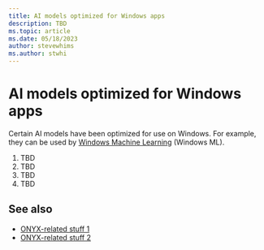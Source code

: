 ```yaml
---
title: AI models optimized for Windows apps
description: TBD
ms.topic: article
ms.date: 05/18/2023
author: stevewhims
ms.author: stwhi
---
```


# AI models optimized for Windows apps

Certain AI models have been optimized for use on Windows. For example, they can be used by [Windows Machine Learning](/windows/ai/windows-ml/) (Windows ML).

1. TBD
2. TBD
3. TBD
4. TBD

## See also

* [ONYX-related stuff 1](???)
* [ONYX-related stuff 2](???)
